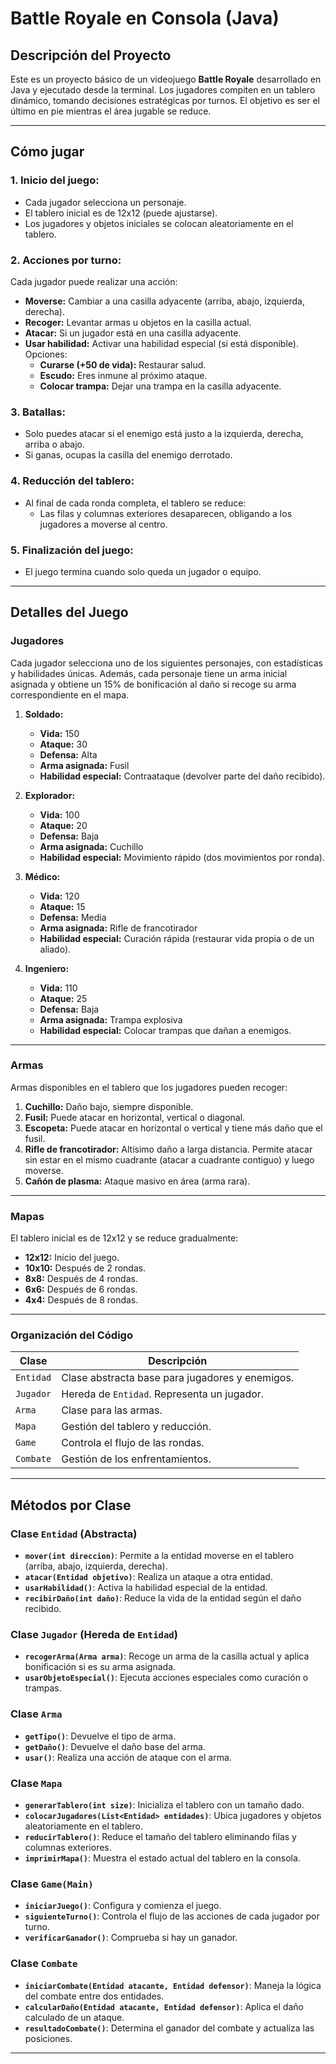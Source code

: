 # Battle Royale en Consola (Java)

## **Descripción del Proyecto**
Este es un proyecto básico de un videojuego **Battle Royale** desarrollado en Java y ejecutado desde la terminal. Los jugadores compiten en un tablero dinámico, tomando decisiones estratégicas por turnos. El objetivo es ser el último en pie mientras el área jugable se reduce.

---

## **Cómo jugar**

### 1. **Inicio del juego:**
- Cada jugador selecciona un personaje.
- El tablero inicial es de 12x12 (puede ajustarse).
- Los jugadores y objetos iniciales se colocan aleatoriamente en el tablero.

### 2. **Acciones por turno:**
Cada jugador puede realizar una acción:
- **Moverse:** Cambiar a una casilla adyacente (arriba, abajo, izquierda, derecha).
- **Recoger:** Levantar armas u objetos en la casilla actual.
- **Atacar:** Si un jugador está en una casilla adyacente.  
- **Usar habilidad:** Activar una habilidad especial (si está disponible). Opciones:
  - **Curarse (+50 de vida):** Restaurar salud.
  - **Escudo:** Eres inmune al próximo ataque.
  - **Colocar trampa:** Dejar una trampa en la casilla adyacente.

### 3. **Batallas:**
- Solo puedes atacar si el enemigo está justo a la izquierda, derecha, arriba o abajo.
- Si ganas, ocupas la casilla del enemigo derrotado.

### 4. **Reducción del tablero:**
- Al final de cada ronda completa, el tablero se reduce:
  - Las filas y columnas exteriores desaparecen, obligando a los jugadores a moverse al centro.

### 5. **Finalización del juego:**
- El juego termina cuando solo queda un jugador o equipo.

---

## **Detalles del Juego**

### **Jugadores**
Cada jugador selecciona uno de los siguientes personajes, con estadísticas y habilidades únicas. Además, cada personaje tiene un arma inicial asignada y obtiene un 15% de bonificación al daño si recoge su arma correspondiente en el mapa.

1. **Soldado:**
   - **Vida:** 150
   - **Ataque:** 30
   - **Defensa:** Alta
   - **Arma asignada:** Fusil
   - **Habilidad especial:** Contraataque (devolver parte del daño recibido).

2. **Explorador:**
   - **Vida:** 100
   - **Ataque:** 20
   - **Defensa:** Baja
   - **Arma asignada:** Cuchillo
   - **Habilidad especial:** Movimiento rápido (dos movimientos por ronda).

3. **Médico:**
   - **Vida:** 120
   - **Ataque:** 15
   - **Defensa:** Media
   - **Arma asignada:** Rifle de francotirador
   - **Habilidad especial:** Curación rápida (restaurar vida propia o de un aliado).

4. **Ingeniero:**
   - **Vida:** 110
   - **Ataque:** 25
   - **Defensa:** Baja
   - **Arma asignada:** Trampa explosiva
   - **Habilidad especial:** Colocar trampas que dañan a enemigos.

---

### **Armas**
Armas disponibles en el tablero que los jugadores pueden recoger:

1. **Cuchillo:** Daño bajo, siempre disponible.
2. **Fusil:** Puede atacar en horizontal, vertical o diagonal.
3. **Escopeta:** Puede atacar en horizontal o vertical y tiene más daño que el fusil.
4. **Rifle de francotirador:** Altísimo daño a larga distancia. Permite atacar sin estar en el mismo cuadrante (atacar a cuadrante contiguo) y luego moverse.
5. **Cañón de plasma:** Ataque masivo en área (arma rara).

---

### **Mapas**
El tablero inicial es de 12x12 y se reduce gradualmente:

- **12x12:** Inicio del juego.
- **10x10:** Después de 2 rondas.
- **8x8:** Después de 4 rondas.
- **6x6:** Después de 6 rondas.
- **4x4:** Después de 8 rondas.

---

### **Organización del Código**

| Clase                | Descripción                                |
|----------------------|--------------------------------------------|
| `Entidad`            | Clase abstracta base para jugadores y enemigos. |
| `Jugador`            | Hereda de `Entidad`. Representa un jugador.  |
| `Arma`               | Clase para las armas.                      |
| `Mapa`               | Gestión del tablero y reducción.           |
| `Game`               | Controla el flujo de las rondas.           |
| `Combate`            | Gestión de los enfrentamientos.            |

---

## **Métodos por Clase**

### **Clase `Entidad` (Abstracta)**
- **`mover(int direccion)`**: Permite a la entidad moverse en el tablero (arriba, abajo, izquierda, derecha).
- **`atacar(Entidad objetivo)`**: Realiza un ataque a otra entidad.
- **`usarHabilidad()`**: Activa la habilidad especial de la entidad.
- **`recibirDaño(int daño)`**: Reduce la vida de la entidad según el daño recibido.

### **Clase `Jugador` (Hereda de `Entidad`)**
- **`recogerArma(Arma arma)`**: Recoge un arma de la casilla actual y aplica bonificación si es su arma asignada.
- **`usarObjetoEspecial()`**: Ejecuta acciones especiales como curación o trampas.

### **Clase `Arma`**
- **`getTipo()`**: Devuelve el tipo de arma.
- **`getDaño()`**: Devuelve el daño base del arma.
- **`usar()`**: Realiza una acción de ataque con el arma.

### **Clase `Mapa`**
- **`generarTablero(int size)`**: Inicializa el tablero con un tamaño dado.
- **`colocarJugadores(List<Entidad> entidades)`**: Ubica jugadores y objetos aleatoriamente en el tablero.
- **`reducirTablero()`**: Reduce el tamaño del tablero eliminando filas y columnas exteriores.
- **`imprimirMapa()`**: Muestra el estado actual del tablero en la consola.

### **Clase `Game(Main)`**
- **`iniciarJuego()`**: Configura y comienza el juego.
- **`siguienteTurno()`**: Controla el flujo de las acciones de cada jugador por turno.
- **`verificarGanador()`**: Comprueba si hay un ganador.

### **Clase `Combate`**
- **`iniciarCombate(Entidad atacante, Entidad defensor)`**: Maneja la lógica del combate entre dos entidades.
- **`calcularDaño(Entidad atacante, Entidad defensor)`**: Aplica el daño calculado de un ataque.
- **`resultadoCombate()`**: Determina el ganador del combate y actualiza las posiciones.

---
